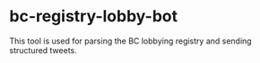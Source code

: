 # bc-registry-lobby-bot
This tool is used for parsing the BC lobbying registry and sending structured tweets.
